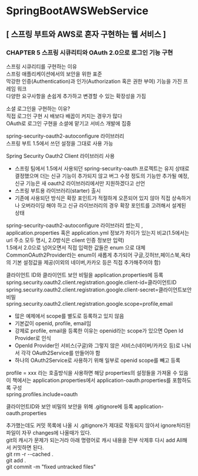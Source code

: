# SpringBootAWSWebService
## [ 스프링 부트와 AWS로 혼자 구현하는 웹 서비스 ]


### CHAPTER 5 스프링 시큐리티와 OAuth 2.0으로 로그인 기능 구현<br>
스프링 시큐리티를 구현하는 이유<br>
스프링 애플리케이션에서의 보안을 위한 표준<br>
막강한 인증(Authentication)과 인가(Authorization 혹은 권한 부여) 기능을 가진 프레임 워크<br>
다양한 요구사항을 손쉽게 추가하고 변경할 수 있는 확장성을 가짐<br>

소셜 로그인을 구현하는 이유?<br>
직접 로그인 구현 시 배보다 배꼽이 커지는 경우가 많다<br>
OAuth로 로그인 구현을 소셜에 맡기고 서비스 개발에 집중<br>

spring-security-oauth2-autoconfigure 라이브러리<br>
스프링 부트 1.5에서 쓰던 설정을 그대로 사용 가능<br>

Spring Security Oauth2 Client 라이브러리 사용<br>
- 스프링 팀에서 1.5에서 사용되던 spring-security-oauth 프로젝트는 유지 상태로 결정했으며 더는 신규 기능이 추가되지 않고 버그 수정 정도의 기능만 추가될 예정, 신규 기능은 새 oauth2 라이브러리에서만 지원하겠다고 선언
- 스프링 부트용 라이브러리(starter) 출시
- 기존에 사용되던 방식은 확장 포인트가 적절하게 오픈되어 있지 않아 직접 상속하거나 오버라이딩 해야 하고 신규 라이브러리의 경우 확장 포인트를 고려해서 설계된 상태

spring-security-oauth2-autoconfigure 라이브러리 썼는지 , application.properties 혹은 application.yml 정보가 차이가 있는지 비교(1.5에서는 url 주소 모두 명시, 2.0방식은 client 인증 정보만 입력)<br>
1.5에서 2.0으로 넘어오면서 직접 입력한 값들은 enum 으로 대체<br>
CommonOAuth2Provider라는 enum이 새롭게 추가되어 구글,깃허브,페이스북,옥타의 기본 설정값을 제공(이외의 네이버,카카오 등은 직접 추가해주어야 함)<br>



클라이언트 ID와 클라이언트 보안 비밀을 application.properties에 등록<br>
spring.security.oauth2.client.registration.google.client-id=클라이언트ID<br>
spring.security.oauth2.client.registration.google.client-secret=클라이언트보안비밀<br>
spring.security.oauth2.client.registration.google.scope=profile,email<br>
- 많은 예제에서 scope를 별도로 등록하고 있지 않음
- 기본값이 openid, profile, email임
- 강제로 profile, email을 등록한 이유는 openid라는 scope가 있으면 Open Id Provider로 인식
- OpenId Provider인 서비스(구글)와 그렇지 않은 서비스(네이버/카카오 등)로 나눠서 각각 OAuth2Service를 만들어야 함
- 하나의 OAuth2Service로 사용하기 위해 일부로 openid scope를 빼고 등록


profile = xxx 라는 호출방식을 사용하면 해당 properties의 설정들을 가져올 수 있음<br>
이 책에서는 application.properties에서 application-oauth.properties를 포함하도록 구성<br>
spring.profiles.include=oauth<br>


클라이언트ID와 보안 비밀의 보안을 위해 .gitignore에 등록
application-oauth.properties

추가했는데도 커밋 목록에 나올 시
.gitignore가 제대로 작동되지 않아서 ignore처리된 파일이 자꾸 changes에 나올때가 있다.<br>
git의 캐시가 문제가 되는거라 아래 명령어로 캐시 내용을 전부 삭제후 다시 add All해서 커밋하면 된다.<br>
git rm -r --cached .<br>
git add .<br>
git commit -m "fixed untracked files"<br>

